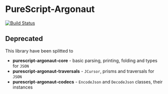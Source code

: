 # PureScript-Argonaut

[![Build Status](https://travis-ci.org/purescript-contrib/purescript-argonaut.svg)](https://travis-ci.org/purescript-contrib/purescript-argonaut)

## Deprecated

This library have been splitted to

- __purescript-argonaut-core__ - basic parsing, printing, folding and types for `JSON`
- __purescript-argonaut-traversals__ - `JCursor`, prisms and traversals for `JSON`
- __purescript-argonaut-codecs__ - `EncodeJson` and `DecodeJson` classes, their instances

